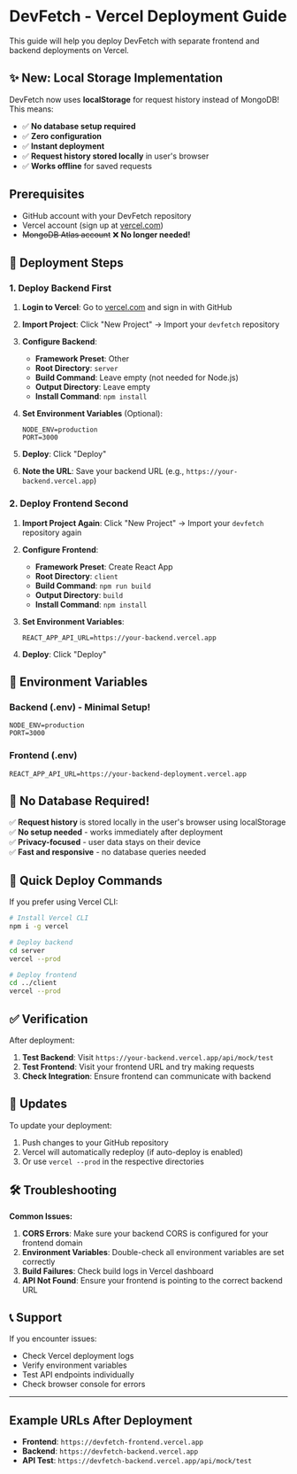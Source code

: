 # DevFetch - Vercel Deployment Guide

This guide will help you deploy DevFetch with separate frontend and backend deployments on Vercel.

## ✨ New: Local Storage Implementation

DevFetch now uses **localStorage** for request history instead of MongoDB! This means:
- ✅ **No database setup required**
- ✅ **Zero configuration** 
- ✅ **Instant deployment**
- ✅ **Request history stored locally** in user's browser
- ✅ **Works offline** for saved requests

## Prerequisites

- GitHub account with your DevFetch repository
- Vercel account (sign up at [vercel.com](https://vercel.com))
- ~~MongoDB Atlas account~~ ❌ **No longer needed!**

## 🚀 Deployment Steps

### 1. Deploy Backend First

1. **Login to Vercel**: Go to [vercel.com](https://vercel.com) and sign in with GitHub
2. **Import Project**: Click "New Project" → Import your `devfetch` repository
3. **Configure Backend**:
   - **Framework Preset**: Other
   - **Root Directory**: `server`
   - **Build Command**: Leave empty (not needed for Node.js)
   - **Output Directory**: Leave empty
   - **Install Command**: `npm install`

4. **Set Environment Variables** (Optional):
   ```
   NODE_ENV=production
   PORT=3000
   ```

5. **Deploy**: Click "Deploy"
6. **Note the URL**: Save your backend URL (e.g., `https://your-backend.vercel.app`)

### 2. Deploy Frontend Second

1. **Import Project Again**: Click "New Project" → Import your `devfetch` repository again
2. **Configure Frontend**:
   - **Framework Preset**: Create React App
   - **Root Directory**: `client`
   - **Build Command**: `npm run build`
   - **Output Directory**: `build`
   - **Install Command**: `npm install`

3. **Set Environment Variables**:
   ```
   REACT_APP_API_URL=https://your-backend.vercel.app
   ```

4. **Deploy**: Click "Deploy"

## 🔧 Environment Variables

### Backend (.env) - **Minimal Setup!**
```env
NODE_ENV=production
PORT=3000
```

### Frontend (.env)
```env
REACT_APP_API_URL=https://your-backend-deployment.vercel.app
```

## 📱 No Database Required!

✅ **Request history** is stored locally in the user's browser using localStorage  
✅ **No setup needed** - works immediately after deployment  
✅ **Privacy-focused** - user data stays on their device  
✅ **Fast and responsive** - no database queries needed

## 🎯 Quick Deploy Commands

If you prefer using Vercel CLI:

```bash
# Install Vercel CLI
npm i -g vercel

# Deploy backend
cd server
vercel --prod

# Deploy frontend  
cd ../client
vercel --prod
```

## ✅ Verification

After deployment:

1. **Test Backend**: Visit `https://your-backend.vercel.app/api/mock/test`
2. **Test Frontend**: Visit your frontend URL and try making requests
3. **Check Integration**: Ensure frontend can communicate with backend

## 🔄 Updates

To update your deployment:
1. Push changes to your GitHub repository
2. Vercel will automatically redeploy (if auto-deploy is enabled)
3. Or use `vercel --prod` in the respective directories

## 🛠️ Troubleshooting

**Common Issues:**

1. **CORS Errors**: Make sure your backend CORS is configured for your frontend domain
2. **Environment Variables**: Double-check all environment variables are set correctly
3. **Build Failures**: Check build logs in Vercel dashboard
4. **API Not Found**: Ensure your frontend is pointing to the correct backend URL

## 📞 Support

If you encounter issues:
- Check Vercel deployment logs
- Verify environment variables
- Test API endpoints individually
- Check browser console for errors

---

## Example URLs After Deployment

- **Frontend**: `https://devfetch-frontend.vercel.app`
- **Backend**: `https://devfetch-backend.vercel.app`
- **API Test**: `https://devfetch-backend.vercel.app/api/mock/test`
